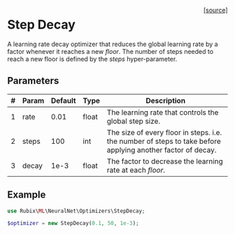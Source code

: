 <span style="float:right;"><a href="https://github.com/RubixML/ML/blob/master/src/NeuralNet/Optimizers/StepDecay.php">[source]</a></span>

# Step Decay
A learning rate decay optimizer that reduces the global learning rate by a factor whenever it reaches a new *floor*. The number of steps needed to reach a new floor is defined by the *steps* hyper-parameter.

## Parameters
| # | Param | Default | Type | Description |
|---|---|---|---|---|
| 1 | rate | 0.01 | float | The learning rate that controls the global step size. |
| 2 | steps | 100 | int | The size of every floor in steps. i.e. the number of steps to take before applying another factor of decay. |
| 3 | decay | 1e-3 | float | The factor to decrease the learning rate at each *floor*. |

## Example
```php
use Rubix\ML\NeuralNet\Optimizers\StepDecay;

$optimizer = new StepDecay(0.1, 50, 1e-3);
```